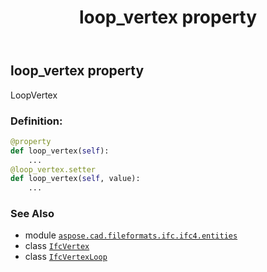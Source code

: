 ﻿---
title: loop_vertex property
second_title: Aspose.CAD for Python via .NET API References
description: 
type: docs
weight: 40
url: /aspose.cad.fileformats.ifc.ifc4.entities/ifcvertexloop/loop_vertex/
is_root: false
---

## loop_vertex property


LoopVertex
### Definition:
```python
@property
def loop_vertex(self):
    ...
@loop_vertex.setter
def loop_vertex(self, value):
    ...
```

### See Also
* module [`aspose.cad.fileformats.ifc.ifc4.entities`](../../)
* class [`IfcVertex`](/cad/python-net/aspose.cad.fileformats.ifc.ifc4.entities/ifcvertex)
* class [`IfcVertexLoop`](/cad/python-net/aspose.cad.fileformats.ifc.ifc4.entities/ifcvertexloop)
